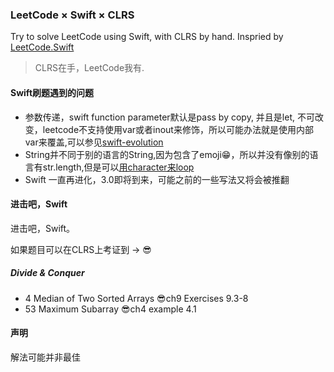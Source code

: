### LeetCode × Swift × CLRS

Try to solve LeetCode using Swift, with CLRS by hand.
Inspried by [LeetCode.Swift](https://github.com/lexrus/LeetCode.swift)


> CLRS在手，LeetCode我有.


#### Swift刷题遇到的问题

- 参数传递，swift function parameter默认是pass by copy, 并且是let, 不可改变，leetcode不支持使用var或者inout来修饰，所以可能办法就是使用内部var来覆盖,可以参见[swift-evolution](https://github.com/apple/swift-evolution/blob/master/proposals/0003-remove-var-parameters.md)
- String并不同于别的语言的String,因为包含了emoji😁，所以并没有像别的语言有str.length,但是可以[用character来loop](https://developer.apple.com/library/ios/documentation/Swift/Conceptual/Swift_Programming_Language/StringsAndCharacters.html)
- Swift 一直再进化，3.0即将到来，可能之前的一些写法又将会被推翻


#### 进击吧，Swift

进击吧，Swift。


如果题目可以在CLRS上考证到 -> 😎


##### Divide & Conquer

- 4 Median of Two Sorted Arrays 😎ch9 Exercises 9.3-8
- 53 Maximum Subarray	😎ch4 example 4.1
 





#### 声明

解法可能并非最佳





